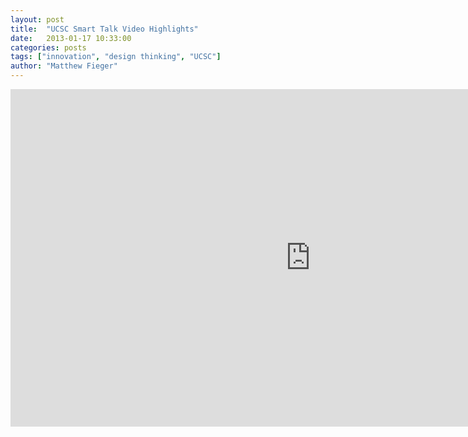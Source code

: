 ```yaml
---
layout: post
title:  "UCSC Smart Talk Video Highlights"
date:   2013-01-17 10:33:00
categories: posts
tags: ["innovation", "design thinking", "UCSC"]
author: "Matthew Fieger"
---
```


<div class="videoWrapper">
<iframe src="http://player.vimeo.com/video/64323251" width="960" height="540" style="border: 0px;" webkitallowfullscreen="" mozallowfullscreen="" allowfullscreen="" kwframeid="1"></iframe>
</div>